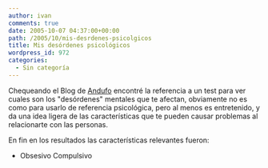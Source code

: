 ```yaml
---
author: ivan
comments: true
date: 2005-10-07 04:37:00+00:00
path: /2005/10/mis-desrdenes-psicolgicos
title: Mis desórdenes psicológicos
wordpress_id: 972
categories:
  - Sin categoría
---
```


Chequeando el Blog de [Andufo](https://www.andufo.net/) encontré la referencia a un test para ver cuales son los "desórdenes" mentales que te afectan, obviamente no es como para usarlo de referencia psicológica, pero al menos es entretenido, y da una idea ligera de las características que te pueden causar problemas al relacionarte con las personas.

En fin en los resultados las características relevantes fueron:

- Obsesivo Compulsivo
